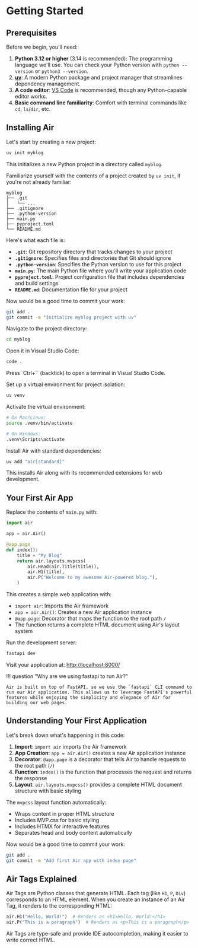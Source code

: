 # Getting Started

## Prerequisites

Before we begin, you'll need:

1. **Python 3.12 or higher** (3.14 is recommended): The programming language we'll use. You can check your Python version with `python --version` or `python3 --version`.
2. **[uv](https://docs.astral.sh/uv/getting-started/installation/#installing-uv)**: A modern Python package and project manager that streamlines dependency management.
3. **A code editor**: [VS Code](https://code.visualstudio.com/) is recommended, though any Python-capable editor works.
4. **Basic command line familiarity**: Comfort with terminal commands like `cd`, `ls`/`dir`, etc.

## Installing Air

Let's start by creating a new project:

```bash
uv init myblog
```

This initializes a new Python project in a directory called `myblog`.

Familiarize yourself with the contents of a project created by `uv init`, if you're not already familiar:

```
myblog
├── .git
│   └── ...
├── .gitignore
├── .python-version
├── main.py
├── pyproject.toml
└── README.md
```

Here's what each file is:

- **`.git`**: Git repository directory that tracks changes to your project
- **`.gitignore`**: Specifies files and directories that Git should ignore
- **`.python-version`**: Specifies the Python version to use for this project
- **`main.py`**: The main Python file where you'll write your application code
- **`pyproject.toml`**: Project configuration file that includes dependencies and build settings
- **`README.md`**: Documentation file for your project

Now would be a good time to commit your work:

```bash
git add .
git commit -m "Initialize myblog project with uv"
```

Navigate to the project directory:

```bash
cd myblog
```

Open it in Visual Studio Code:

```bash
code .
```

Press `Ctrl+`` (backtick) to open a terminal in Visual Studio Code.

Set up a virtual environment for project isolation:

```bash
uv venv
```

Activate the virtual environment:

```bash
# On Mac/Linux:
source .venv/bin/activate

# On Windows:
.venv\Scripts\activate
```

Install Air with standard dependencies:

```bash
uv add "air[standard]"
```

This installs Air along with its recommended extensions for web development.

## Your First Air App

Replace the contents of `main.py` with:

```python title="main.py"
import air

app = air.Air()

@app.page
def index():
    title = "My Blog"
    return air.layouts.mvpcss(
        air.Head(air.Title(title)),
        air.H1(title),
        air.P("Welcome to my awesome Air-powered blog."),
    )
```

This creates a simple web application with:

- `import air`: Imports the Air framework
- `app = air.Air()`: Creates a new Air application instance
- `@app.page`: Decorator that maps the function to the root path `/`
- The function returns a complete HTML document using Air's layout system

Run the development server:

```bash
fastapi dev
```

Visit your application at: <a href="http://localhost:8000/" target="_blank">http://localhost:8000/</a>

!!! question "Why are we using fastapi to run Air?"

    Air is built on top of FastAPI, so we use the `fastapi` CLI command to run our Air application. This allows us to leverage FastAPI's powerful features while enjoying the simplicity and elegance of Air for building our web pages.

## Understanding Your First Application

Let's break down what's happening in this code:

1. **Import**: `import air` imports the Air framework
2. **App Creation**: `app = air.Air()` creates a new Air application instance
3. **Decorator**: `@app.page` is a decorator that tells Air to handle requests to the root path (`/`)
4. **Function**: `index()` is the function that processes the request and returns the response
5. **Layout**: `air.layouts.mvpcss()` provides a complete HTML document structure with basic styling

The `mvpcss` layout function automatically:

- Wraps content in proper HTML structure
- Includes MVP.css for basic styling
- Includes HTMX for interactive features
- Separates head and body content automatically

Now would be a good time to commit your work:

```bash
git add .
git commit -m "Add first Air app with index page"
```

## Air Tags Explained

Air Tags are Python classes that generate HTML. Each tag (like `H1`, `P`, `Div`) corresponds to an HTML element. When you create an instance of an Air Tag, it renders to the corresponding HTML:

```python
air.H1("Hello, World!")  # Renders as <h1>Hello, World!</h1>
air.P("This is a paragraph")  # Renders as <p>This is a paragraph</p>
```

Air Tags are type-safe and provide IDE autocompletion, making it easier to write correct HTML.